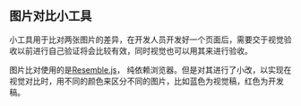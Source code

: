 ## 图片对比小工具
小工具用于比对两张图片的差异，在开发人员开发好一个页面后，需要交于视觉验收以前进行自己验证将会比较有效，同时视觉也可以用其来进行验收。

图片比对使用的是[Resemble.js](https://github.com/HuddleEng/Resemble.js)， 纯依赖浏览器。但是对其进行了小改，以实现在视觉对比时，用不同的颜色来区分不同的图片，比如蓝色为视觉稿，红色为开发稿。